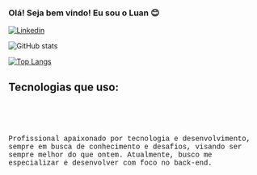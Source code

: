 ### Olá! Seja bem vindo! Eu sou o Luan 😊

[![Linkedin](	https://img.shields.io/badge/LinkedIn-0077B5?style=for-the-badge&logo=linkedin&logoColor=white)](https://www.linkedin.com/in/luanfmendes/)

![GitHub stats](https://github-readme-stats.vercel.app/api?username=luanfmendes&theme=dracula&show_icons=true)

[![Top Langs](https://github-readme-stats.vercel.app/api/top-langs/?username=luanfmendes)](https://github.com/luanfmendes/github-readme-stats)

## Tecnologias que uso:

<div style="display: inline_block"><br/>
    <img align="center" alt="" src="https://img.shields.io/badge/HTML5-E34F26?style=for-the-badge&logo=html5&logoColor=white" />
    <img align="center" alt="" src="https://img.shields.io/badge/CSS-239120?&style=for-the-badge&logo=css3&logoColor=white" />
    <img align="center" alt="" src="https://img.shields.io/badge/JavaScript-F7DF1E?style=for-the-badge&logo=javascript&logoColor=black" />
    <img align="center" alt="" src="https://img.shields.io/badge/Java-ED8B00?style=for-the-badge&logo=openjdk&logoColor=white" />
    <img align="center" alt="" src="https://img.shields.io/badge/Spring-6DB33F?style=for-the-badge&logo=spring&logoColor=white" />
    <img align="center" alt="" src="https://img.shields.io/badge/Oracle-F80000?style=for-the-badge&logo=Oracle&logoColor=white" />
    <img align="center" alt="" src="https://img.shields.io/badge/Amazon_AWS-232F3E?style=for-the-badge&logo=amazon-aws&logoColor=white" />
</div><br/>

<p style = "font-family:courier,arial,helvetica;">
Profissional apaixonado por tecnologia e desenvolvimento, sempre em busca de conhecimento e desafios, visando ser sempre melhor do que ontem. Atualmente, busco me especializar e desenvolver com foco no back-end.
</p>

